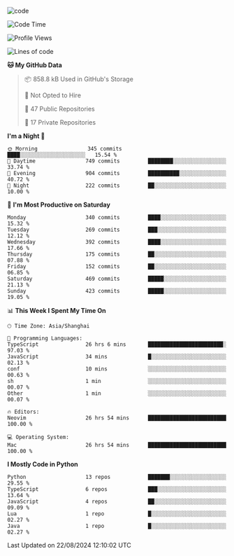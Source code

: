 
<!--
**liuyaanng/liuyaanng** is a ✨ _special_ ✨ repository because its `README.md` (this file) appears on your GitHub profile.

Here are some ideas to get you started:

- 🔭 I’m currently working on ...
- 🌱 I’m currently learning ...
- 👯 I’m looking to collaborate on ...
- 🤔 I’m looking for help with ...
- 💬 Ask me about ...
- 📫 How to reach me: ...
- 😄 Pronouns: ...
- ⚡ Fun fact: ...
-->


![code](https://cdn.jsdelivr.net/gh/liuyaanng/liuyaanng@1.0/code.gif) 

<!--START_SECTION:waka-->
![Code Time](http://img.shields.io/badge/Code%20Time-694%20hrs%2048%20mins-blue)

![Profile Views](http://img.shields.io/badge/Profile%20Views-0-blue)

![Lines of code](https://img.shields.io/badge/From%20Hello%20World%20I%27ve%20Written-14.7%20million%20lines%20of%20code-blue)

**🐱 My GitHub Data** 

> 📦 858.8 kB Used in GitHub's Storage 
 > 
> 🚫 Not Opted to Hire
 > 
> 📜 47 Public Repositories 
 > 
> 🔑 17 Private Repositories 
 > 
**I'm a Night 🦉** 

```text
🌞 Morning                345 commits         ████░░░░░░░░░░░░░░░░░░░░░   15.54 % 
🌆 Daytime                749 commits         ████████░░░░░░░░░░░░░░░░░   33.74 % 
🌃 Evening                904 commits         ██████████░░░░░░░░░░░░░░░   40.72 % 
🌙 Night                  222 commits         ██░░░░░░░░░░░░░░░░░░░░░░░   10.00 % 
```
📅 **I'm Most Productive on Saturday** 

```text
Monday                   340 commits         ████░░░░░░░░░░░░░░░░░░░░░   15.32 % 
Tuesday                  269 commits         ███░░░░░░░░░░░░░░░░░░░░░░   12.12 % 
Wednesday                392 commits         ████░░░░░░░░░░░░░░░░░░░░░   17.66 % 
Thursday                 175 commits         ██░░░░░░░░░░░░░░░░░░░░░░░   07.88 % 
Friday                   152 commits         ██░░░░░░░░░░░░░░░░░░░░░░░   06.85 % 
Saturday                 469 commits         █████░░░░░░░░░░░░░░░░░░░░   21.13 % 
Sunday                   423 commits         █████░░░░░░░░░░░░░░░░░░░░   19.05 % 
```


📊 **This Week I Spent My Time On** 

```text
🕑︎ Time Zone: Asia/Shanghai

💬 Programming Languages: 
TypeScript               26 hrs 6 mins       ████████████████████████░   97.03 % 
JavaScript               34 mins             █░░░░░░░░░░░░░░░░░░░░░░░░   02.13 % 
conf                     10 mins             ░░░░░░░░░░░░░░░░░░░░░░░░░   00.63 % 
sh                       1 min               ░░░░░░░░░░░░░░░░░░░░░░░░░   00.07 % 
Other                    1 min               ░░░░░░░░░░░░░░░░░░░░░░░░░   00.07 % 

🔥 Editors: 
Neovim                   26 hrs 54 mins      █████████████████████████   100.00 % 

💻 Operating System: 
Mac                      26 hrs 54 mins      █████████████████████████   100.00 % 
```

**I Mostly Code in Python** 

```text
Python                   13 repos            ███████░░░░░░░░░░░░░░░░░░   29.55 % 
TypeScript               6 repos             ███░░░░░░░░░░░░░░░░░░░░░░   13.64 % 
JavaScript               4 repos             ██░░░░░░░░░░░░░░░░░░░░░░░   09.09 % 
Lua                      1 repo              █░░░░░░░░░░░░░░░░░░░░░░░░   02.27 % 
Java                     1 repo              █░░░░░░░░░░░░░░░░░░░░░░░░   02.27 % 
```




 Last Updated on 22/08/2024 12:10:02 UTC
<!--END_SECTION:waka-->
